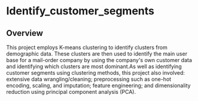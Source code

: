 # Identify_customer_segments

## Overview
This project employs K-means clustering to identify clusters from demographic data. 
These clusters are then used to identify the main user base for a mail-order company by using 
the company's own customer data and identifying which clusters are most dominant.As well as 
identifying customer segments using clustering methods, this project also involved: extensive 
data wrangling/cleaning; preprocessing such as one-hot encoding, scaling, and imputation; feature engineering;
and dimensionality reduction using principal component analysis (PCA).

